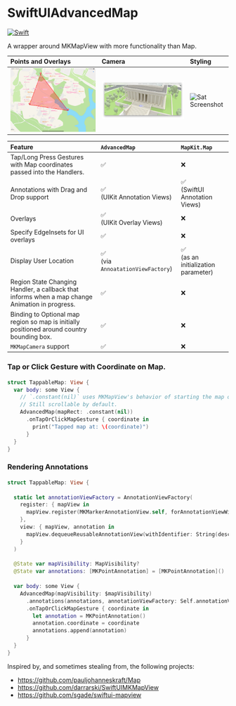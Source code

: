 # SwiftUIAdvancedMap

[![Swift](https://github.com/sena-mike/SwiftUIAdvancedMap/actions/workflows/swift.yml/badge.svg?branch=main)](https://github.com/sena-mike/SwiftUIAdvancedMap/actions/workflows/swift.yml)

A wrapper around MKMapView with more functionality than Map.

| Points and Overlays  | Camera  | Styling |
|:----------|:----------|:----------|
| ![Points Screenshot](/Resources/pointsAndOverlays.png) | ![Camera Control](/Resources/lincoln.png) | ![Sat Screenshot](/Resources/la-sat.png) |  



| Feature  | `AdvancedMap`  | `MapKit.Map`  |
|:----------|:----------|:----------|
| Tap/Long Press Gestures with Map coordinates passed into the Handlers. | ✅ | ❌ |
| Annotations with Drag and Drop support | ✅ <br> (UIKit Annotation Views) | ✅ <br>(SwiftUI Annotation Views) |
| Overlays | ✅ <br> (UIKit Overlay Views) | ❌ |
| Specify EdgeInsets for UI overlays | ✅ | ❌ |
| Display User Location | ✅ <br>(via `AnnoatationViewFactory`) | ✅ <br>(as an initialization parameter) |
| Region State Changing Handler, a callback that informs when a map change Animation in progress. | ✅ | ❌ |
| Binding to Optional map region so map is initially positioned around country bounding box. | ✅ | ❌ |
| `MKMapCamera` support | ✅ | ❌ |


### Tap or Click Gesture with Coordinate on Map.

```swift
struct TappableMap: View {
  var body: some View {
    // `.constant(nil)` uses MKMapView's behavior of starting the map over the phone's current country. 
    // Still scrollable by default.
    AdvancedMap(mapRect: .constant(nil))
      .onTapOrClickMapGesture { coordinate in
        print("Tapped map at: \(coordinate)")
      }
  }
}
```

### Rendering Annotations

```swift
struct TappableMap: View {

  static let annotationViewFactory = AnnotationViewFactory(
    register: { mapView in
      mapView.register(MKMarkerAnnotationView.self, forAnnotationViewWithReuseIdentifier: String(describing: MKPointAnnotation.self))
    },
    view: { mapView, annotation in
      mapView.dequeueReusableAnnotationView(withIdentifier: String(describing: MKPointAnnotation.self), for: annotation)
    }
  )

  @State var mapVisibility: MapVisibility?
  @State var annotations: [MKPointAnnotation] = [MKPointAnnotation]()

  var body: some View {
    AdvancedMap(mapVisibility: $mapVisibility)
      .annotations(annotations, annotationViewFactory: Self.annotationViewFactory)
      .onTapOrClickMapGesture { coordinate in
        let annotation = MKPointAnnotation()
        annotation.coordinate = coordinate
        annotations.append(annotation)
      }
  }
}
```

Inspired by, and sometimes stealing from, the following projects:
* https://github.com/pauljohanneskraft/Map
* https://github.com/darrarski/SwiftUIMKMapView
* https://github.com/sgade/swiftui-mapview
